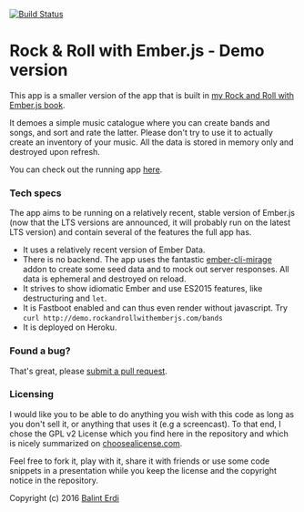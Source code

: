 [![Build Status](https://travis-ci.org/balinterdi/rarwe-demo.svg?branch=master)](https://travis-ci.org/balinterdi/rarwe-demo)

Rock & Roll with Ember.js - Demo version
========================================

This app is a smaller version of the app that is built in [my Rock and Roll with Ember.js book][1].

It demoes a simple music catalogue where you can create bands and songs, and
sort and rate the latter. Please don't try to use it to actually create an
inventory of your music. All the data is stored in memory only and destroyed
upon refresh.

You can check out the running app [here][2].

### Tech specs

The app aims to be running on a relatively recent, stable version of Ember.js (now
that the LTS versions are announced, it will probably run on the latest LTS
version) and contain several of the features the full app has.

* It uses a relatively recent version of Ember Data.
* There is no backend. The app uses the fantastic [ember-cli-mirage][3] addon to
  create some seed data and to mock out server responses. All data is ephemeral
  and destroyed on reload.
* It strives to show idiomatic Ember and use ES2015 features, like
  destructuring and `let`.
* It is Fastboot enabled and can thus even render without javascript. Try `curl http://demo.rockandrollwithemberjs.com/bands`
* It is deployed on Heroku.

### Found a bug?

That's great, please [submit a pull request][5].

### Licensing

I would like you to be able to do anything you wish with this code as long as
you don't sell it, or anything that uses it (e.g a screencast). To that end, I
chose the GPL v2 License which you find here in the repository and which is
nicely summarized on [choosealicense.com](http://choosealicense.com/licenses/).

Feel free to fork it, play with it, share it with friends or use some code
snippets in a presentation while you keep the license and the copyright notice
in the repository.

Copyright (c) 2016 [Balint Erdi](http://balinterdi.com)

[1]: http://rockandrollwithemberjs.com
[2]: http://demo.rockandrollwithemberjs.com
[3]: http://www.ember-cli-mirage.com/
[4]: https://www.pagefronthq.com/
[5]: https://github.com/balinterdi/rarwe-demo/pulls
